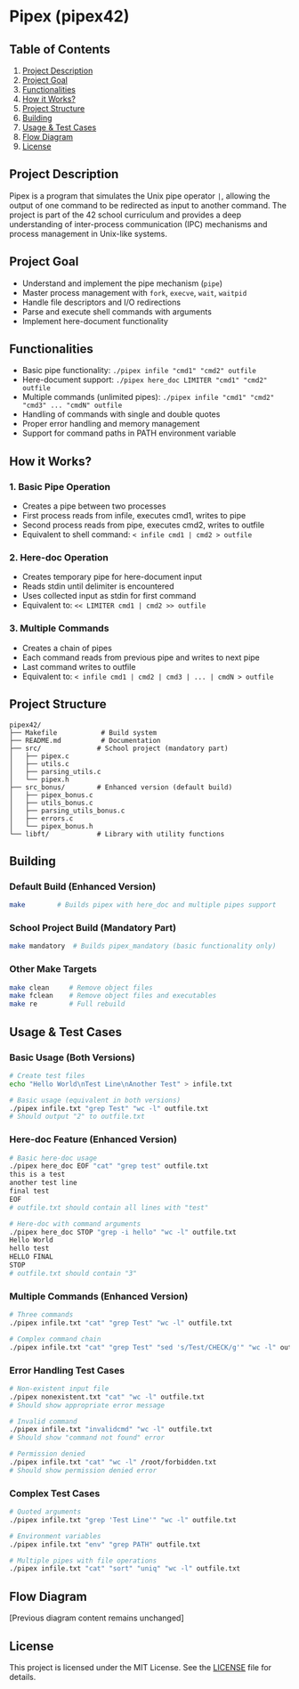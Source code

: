 # Pipex (pipex42)

## Table of Contents
1.  [Project Description](#project-description)
2.  [Project Goal](#project-goal)
3.  [Functionalities](#functionalities)
4.  [How it Works?](#how-it-works)
5.  [Project Structure](#project-structure)
6.  [Building](#building)
7.  [Usage & Test Cases](#usage--test-cases)
8.  [Flow Diagram](#flow-diagram)
9.  [License](#license)

## Project Description
Pipex is a program that simulates the Unix pipe operator `|`, allowing the output of one command to be redirected as input to another command. The project is part of the 42 school curriculum and provides a deep understanding of inter-process communication (IPC) mechanisms and process management in Unix-like systems.

## Project Goal
*   Understand and implement the pipe mechanism (`pipe`)
*   Master process management with `fork`, `execve`, `wait`, `waitpid`
*   Handle file descriptors and I/O redirections
*   Parse and execute shell commands with arguments
*   Implement here-document functionality

## Functionalities
*   Basic pipe functionality: `./pipex infile "cmd1" "cmd2" outfile`
*   Here-document support: `./pipex here_doc LIMITER "cmd1" "cmd2" outfile`
*   Multiple commands (unlimited pipes): `./pipex infile "cmd1" "cmd2" "cmd3" ... "cmdN" outfile`
*   Handling of commands with single and double quotes
*   Proper error handling and memory management
*   Support for command paths in PATH environment variable

## How it Works?

### 1. Basic Pipe Operation
*   Creates a pipe between two processes
*   First process reads from infile, executes cmd1, writes to pipe
*   Second process reads from pipe, executes cmd2, writes to outfile
*   Equivalent to shell command: `< infile cmd1 | cmd2 > outfile`

### 2. Here-doc Operation
*   Creates temporary pipe for here-document input
*   Reads stdin until delimiter is encountered
*   Uses collected input as stdin for first command
*   Equivalent to: `<< LIMITER cmd1 | cmd2 >> outfile`

### 3. Multiple Commands
*   Creates a chain of pipes
*   Each command reads from previous pipe and writes to next pipe
*   Last command writes to outfile
*   Equivalent to: `< infile cmd1 | cmd2 | cmd3 | ... | cmdN > outfile`

## Project Structure
```
pipex42/
├── Makefile           # Build system
├── README.md          # Documentation
├── src/              # School project (mandatory part)
│   ├── pipex.c
│   ├── utils.c
│   ├── parsing_utils.c
│   └── pipex.h
├── src_bonus/        # Enhanced version (default build)
│   ├── pipex_bonus.c
│   ├── utils_bonus.c
│   ├── parsing_utils_bonus.c
│   ├── errors.c
│   └── pipex_bonus.h
└── libft/            # Library with utility functions
```

## Building

### Default Build (Enhanced Version)
```bash
make        # Builds pipex with here_doc and multiple pipes support
```

### School Project Build (Mandatory Part)
```bash
make mandatory  # Builds pipex_mandatory (basic functionality only)
```

### Other Make Targets
```bash
make clean     # Remove object files
make fclean    # Remove object files and executables
make re        # Full rebuild
```

## Usage & Test Cases

### Basic Usage (Both Versions)
```bash
# Create test files
echo "Hello World\nTest Line\nAnother Test" > infile.txt

# Basic usage (equivalent in both versions)
./pipex infile.txt "grep Test" "wc -l" outfile.txt
# Should output "2" to outfile.txt
```

### Here-doc Feature (Enhanced Version)
```bash
# Basic here-doc usage
./pipex here_doc EOF "cat" "grep test" outfile.txt
this is a test
another test line
final test
EOF
# outfile.txt should contain all lines with "test"

# Here-doc with command arguments
./pipex here_doc STOP "grep -i hello" "wc -l" outfile.txt
Hello World
hello test
HELLO FINAL
STOP
# outfile.txt should contain "3"
```

### Multiple Commands (Enhanced Version)
```bash
# Three commands
./pipex infile.txt "cat" "grep Test" "wc -l" outfile.txt

# Complex command chain
./pipex infile.txt "cat" "grep Test" "sed 's/Test/CHECK/g'" "wc -l" outfile.txt
```

### Error Handling Test Cases
```bash
# Non-existent input file
./pipex nonexistent.txt "cat" "wc -l" outfile.txt
# Should show appropriate error message

# Invalid command
./pipex infile.txt "invalidcmd" "wc -l" outfile.txt
# Should show "command not found" error

# Permission denied
./pipex infile.txt "cat" "wc -l" /root/forbidden.txt
# Should show permission denied error
```

### Complex Test Cases
```bash
# Quoted arguments
./pipex infile.txt "grep 'Test Line'" "wc -l" outfile.txt

# Environment variables
./pipex infile.txt "env" "grep PATH" outfile.txt

# Multiple pipes with file operations
./pipex infile.txt "cat" "sort" "uniq" "wc -l" outfile.txt
```

## Flow Diagram
[Previous diagram content remains unchanged]

## License
This project is licensed under the MIT License. See the [LICENSE](LICENSE) file for details.